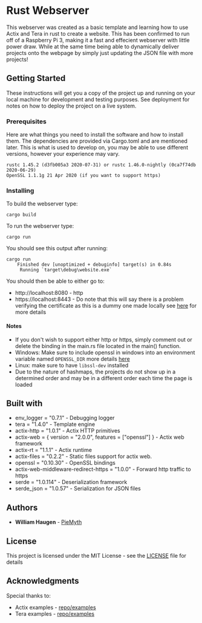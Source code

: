 # Rust Webserver
This webserver was created as a basic template and learning how to use Actix and Tera in rust to create a website. This has been confirmed to run off of a Raspberry Pi 3, making it a fast and effecient webserver with little power draw. While at the same time being able to dynamically deliver projects onto the webpage by simply just updating the JSON file with more projects!

## Getting Started

These instructions will get you a copy of the project up and running on your local machine for development and testing purposes. See deployment for notes on how to deploy the project on a live system.

### Prerequisites

Here are what things you need to install the software and how to install them. The dependencies are provided via Cargo.toml and are mentioned later. This is what is used to develop on, you may be able to use different versions, however your experience may vary.
```
rustc 1.45.2 (d3fb005a3 2020-07-31) or rustc 1.46.0-nightly (0ca7f74db 2020-06-29)
OpenSSL 1.1.1g 21 Apr 2020 (if you want to support https)
```

### Installing
To build the webserver type:
```
cargo build
```

To run the webserver type:
```
cargo run
```

You should see this output after running:
```
cargo run
    Finished dev [unoptimized + debuginfo] target(s) in 0.84s
     Running `target\debug\website.exe`
```

You should then be able to either go to:
* http://localhost:8080 - http
* https://localhost:8443 - Do note that this will say there is a problem verifying the certificate as this is a dummy one made locally see [here](https://github.com/actix/examples/tree/master/openssl/) for more details

#### Notes
* If you don't wish to support either http or https, simply comment out or delete the binding in the main.rs file located in the main() function.
* Windows: Make sure to include openssl in windows into an environment variable named `OPENSSL_DIR` more details [here](https://stackoverflow.com/questions/50625283/how-to-install-openssl-in-windows-10)
* Linux: make sure to have `libssl-dev` installed
* Due to the nature of hashmaps, the projects do not show up in a determined order and may be in a different order each time the page is loaded

## Built with
* env_logger = "0.7.1" - Debugging logger
* tera = "1.4.0" - Template engine
* actix-http = "1.0.1" - Actix HTTP primitives
* actix-web = { version = "2.0.0", features = ["openssl"] } - Actix web framework 
* actix-rt = "1.1.1" - Actix runtime
* actix-files = "0.2.2" - Static files support for actix web.
* openssl = "0.10.30" - OpenSSL bindings
* actix-web-middleware-redirect-https = "1.0.0" - Forward http traffic to https
* serde = "1.0.114" - Deserialization framework
* serde_json = "1.0.57" - Serialization for JSON files

## Authors

* **William Haugen** - [PieMyth](https://github.com/PieMyth)

## License

This project is licensed under the MIT License - see the [LICENSE](https://github.com/PieMyth/webserver/blob/master/LICENSE) file for details

## Acknowledgments

Special thanks to:
* Actix examples - [repo/examples](https://github.com/actix/examples)
* Tera examples - [repo/examples](https://github.com/Keats/tera/tree/master/examples)
